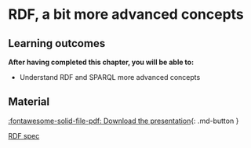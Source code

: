 # RDF, a bit more advanced concepts

## Learning outcomes

**After having completed this chapter, you will be able to:**

- Understand RDF and SPARQL more advanced concepts

## Material

[:fontawesome-solid-file-pdf: Download the presentation](/assets/pdf/Recon4IMD_course_Jun_2024.pdf){: .md-button }

[RDF spec](https://www.w3.org/RDF/)
